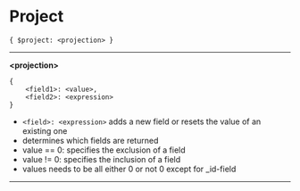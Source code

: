 # Project

`{ $project: <projection> }`

---

**\<projection>**

```mongodb
{
    <field1>: <value>,
    <field2>: <expression>
}
```

- `<field>: <expression>` adds a new field or resets the value of an existing one
- determines which fields are returned
- value == 0: specifies the exclusion of a field
- value != 0: specifies the inclusion of a field
- values needs to be all either 0 or not 0 except for _id-field

---
